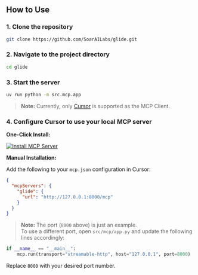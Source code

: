 ## How to Use

### 1. Clone the repository

```bash
git clone https://github.com/SoarAILabs/glide.git
```

### 2. Navigate to the project directory

```bash
cd glide
```

### 3. Start the server

```bash
uv run python -m src.mcp.app
```

> **Note:** Currently, only [Cursor](https://www.cursor.so/) is supported as the MCP Client.

### 4. Configure Cursor to use your local MCP server

**One-Click Install:**


[![Install MCP Server](https://cursor.com/deeplink/mcp-install-dark.svg)](https://cursor.com/en-US/install-mcp?name=glide&config=eyJjb21tYW5kIjoidXYgLS1kaXJlY3RvcnkgUEFUSFxcVE9cXFlPVVJcXGdsaWRlXFxESVJFQ1RPUlkgcnVuIHNyYy9tY3AvYXBwLnB5In0%3D)

**Manual Installation:**

Add the following to your `mcp.json` configuration in Cursor:

```json
{
  "mcpServers": {
    "glide": {
      "url": "http://127.0.0.1:8000/mcp"
    }
  }
}
```

> **Note:** The port (`8000` above) is just an example.  
> To use a different port, open `src/mcp/app.py` and update the following lines accordingly:

```python
if __name__ == "__main__":
    mcp.run(transport="streamable-http", host="127.0.0.1", port=8000)
```

Replace `8000` with your desired port number.